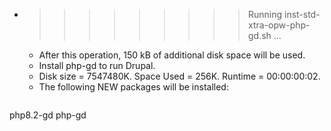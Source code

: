 * >>>>>>>>> Running inst-std-xtra-opw-php-gd.sh ...
  * After this operation, 150 kB of additional disk space will be used.
  * Install php-gd to run Drupal.
  * Disk size = 7547480K. Space Used = 256K. Runtime = 00:00:00:02.
  * The following NEW packages will be installed:
  ```bash
php8.2-gd php-gd
  ```
